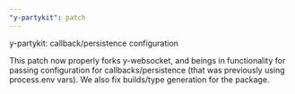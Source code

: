 ```yaml
---
"y-partykit": patch
---
```


y-partykit: callback/persistence configuration

This patch now properly forks y-websocket, and beings in functionality for passing configuration for callbacks/persistence (that was previously using process.env vars). We also fix builds/type generation for the package.
